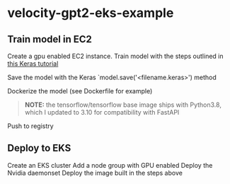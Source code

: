 # velocity-gpt2-eks-example

## Train model in EC2

Create a gpu enabled EC2 instance. 
Train model with the steps outlined in [this Keras tutorial](https://keras.io/examples/generative/gpt2_text_generation_with_kerasnlp/)

Save the model with the Keras `model.save('<filename.keras>') method

Dockerize the model (see Dockerfile for example)
>**NOTE:** the tensorflow/tensorflow base image ships with Python3.8, which I updated to 3.10 for compatibility with FastAPI

Push to registry

## Deploy to EKS

Create an EKS cluster
Add a node group with GPU enabled
Deploy the Nvidia daemonset
Deploy the image built in the steps above
